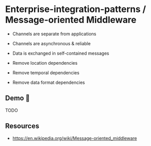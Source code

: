 # Enterprise-integration-patterns / Message-oriented Middleware

* Channels are separate from applications
* Channels are asynchronous & reliable
* Data is exchanged in self-contained messages

* Remove location dependencies
* Remove temporal dependencies
* Remove data format dependencies

## Demo 🎉

TODO

## Resources

* <https://en.wikipedia.org/wiki/Message-oriented_middleware>
